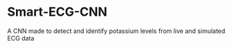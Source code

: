 # Smart-ECG-CNN
A CNN made to detect and identify potassium levels from live and simulated ECG data 
